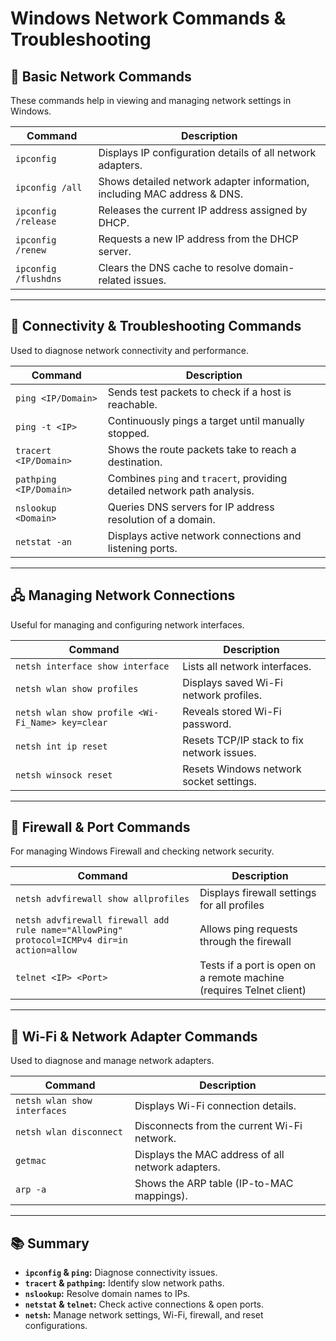 # **Windows Network Commands & Troubleshooting**

## 📄 Basic Network Commands

These commands help in viewing and managing network settings in Windows.

| **Command**            | **Description**                                                                 |
|------------------------|---------------------------------------------------------------------------------|
| `ipconfig`             | Displays IP configuration details of all network adapters.                      |
| `ipconfig /all`        | Shows detailed network adapter information, including MAC address & DNS.        |
| `ipconfig /release`    | Releases the current IP address assigned by DHCP.                               |
| `ipconfig /renew`      | Requests a new IP address from the DHCP server.                                 |
| `ipconfig /flushdns`   | Clears the DNS cache to resolve domain-related issues.                          |

---

## 🔄 Connectivity & Troubleshooting Commands

Used to diagnose network connectivity and performance.

| **Command**             | **Description**                                                                 |
|--------------------------|--------------------------------------------------------------------------------|
| `ping <IP/Domain>`       | Sends test packets to check if a host is reachable.                            |
| `ping -t <IP>`           | Continuously pings a target until manually stopped.                            |
| `tracert <IP/Domain>`    | Shows the route packets take to reach a destination.                           |
| `pathping <IP/Domain>`   | Combines `ping` and `tracert`, providing detailed network path analysis.       |
| `nslookup <Domain>`      | Queries DNS servers for IP address resolution of a domain.                     |
| `netstat -an`            | Displays active network connections and listening ports.                       |

---

## 🖧 Managing Network Connections

Useful for managing and configuring network interfaces.

| **Command**                                      | **Description**                                                     |
|--------------------------------------------------|---------------------------------------------------------------------|
| `netsh interface show interface` 				   | Lists all network interfaces.                                       |
| `netsh wlan show profiles`      				   | Displays saved Wi-Fi network profiles.                              |
| `netsh wlan show profile <Wi-Fi_Name> key=clear` | Reveals stored Wi-Fi password.   					                 |
| `netsh int ip reset`       				       | Resets TCP/IP stack to fix network issues.                          |
| `netsh winsock reset`          				   | Resets Windows network socket settings.                             |

---

## 🔐 Firewall & Port Commands

For managing Windows Firewall and checking network security.

| **Command**                                                                                | **Description**                                                     |
|--------------------------------------------------------------------------------------------|---------------------------------------------------------------------|
| `netsh advfirewall show allprofiles`                       							     | Displays firewall settings for all profiles                         |
| `netsh advfirewall firewall add rule name="AllowPing" protocol=ICMPv4 dir=in action=allow` | Allows ping requests through the firewall                           |
| `telnet <IP> <Port>`                                    								     | Tests if a port is open on a remote machine (requires Telnet client)|

---

## 📶 Wi-Fi & Network Adapter Commands

Used to diagnose and manage network adapters.

| **Command**                  | **Description**                                                     |
|------------------------------|---------------------------------------------------------------------|
| `netsh wlan show interfaces` | Displays Wi-Fi connection details.                                  |
| `netsh wlan disconnect`      | Disconnects from the current Wi-Fi network.                         |
| `getmac`                     | Displays the MAC address of all network adapters.                   |
| `arp -a`                     | Shows the ARP table (IP-to-MAC mappings).                           |

---

## 📚 Summary

- **`ipconfig` & `ping`:** Diagnose connectivity issues.
- **`tracert` & `pathping`:** Identify slow network paths.
- **`nslookup`:** Resolve domain names to IPs.
- **`netstat` & `telnet`:** Check active connections & open ports.
- **`netsh`:** Manage network settings, Wi-Fi, firewall, and reset configurations.
